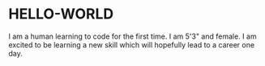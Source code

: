 # HELLO-WORLD
I am a human learning to code for the first time. I am 5'3" and female. I am excited to be learning a new skill which will hopefully lead to a career one day. 
